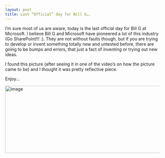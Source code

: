 ```yaml
---
layout: post
title: Last “Official” day for Bill G….
---
```



<p>I’m sure most of us are aware, today is the last official day for Bill G at Microsoft. I believe Bill G and Microsoft have pioneered a lot of this industry (Go SharePoint!!! :). They are not without faults though, but if you are trying to develop or invent something totally new and untested before, there are going to be bumps and errors, that just a fact of inventing or trying out new ideas. </p>  <p>I found this picture (after seeing it in one of the video’s on how the picture came to be) and I thought it was pretty reflective piece.</p>  <p>Enjoy…</p>  <p><a href="http://www.sharepoint-stuff.com/wp-content/uploads/2008/06/image29.png"><img title="image" style="border-right: 0px; border-top: 0px; border-left: 0px; border-bottom: 0px" height="219" alt="image" src="http://www.sharepoint-stuff.com/wp-content/uploads/2008/06/image-thumb33.png" width="644" border="0" /></a></p>
